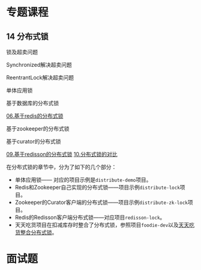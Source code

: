 # 专题课程





## 14 分布式锁

锁及超卖问题

Synchronized解决超卖问题

ReentrantLock解决超卖问题

单体应用锁

基于数据库的分布式锁

[06.基于redis的分布式锁](../08.javaEE扩展/02.缓存/04.redis/04.Spring-data-redis/11.基于redis分布式锁.md)

基于zookeeper的分布式锁

基于curator的分布式锁

[09.基于redisson的分布式锁](../08.javaEE扩展/02.缓存/04.redis/05.redisson/11.基于redisson分布式锁.md)
[10.分布式锁的对比](./专题课程/14.分布式锁/10.分布式锁的对比.md)



在分布式锁的章节中，分为了如下的几个部分：

- 单体应用锁—— 对应的项目示例是`distribute-demo`项目。
- Redis和Zookeeper自己实现的分布式锁——项目示例`distribute-lock`项目。
- Zookeeper的Curator客户端的分布式锁——项目示例`distribute-zk-lock`项目。
- Redis的Redisson客户端分布式锁——对应项目`redisson-lock`。
- 天天吃货项目在扣减库存时整合了分布式锁，参照项目`foodie-dev`以及[天天吃货整合分布式锁](天天吃货整合分布式锁.md)。





# 面试题